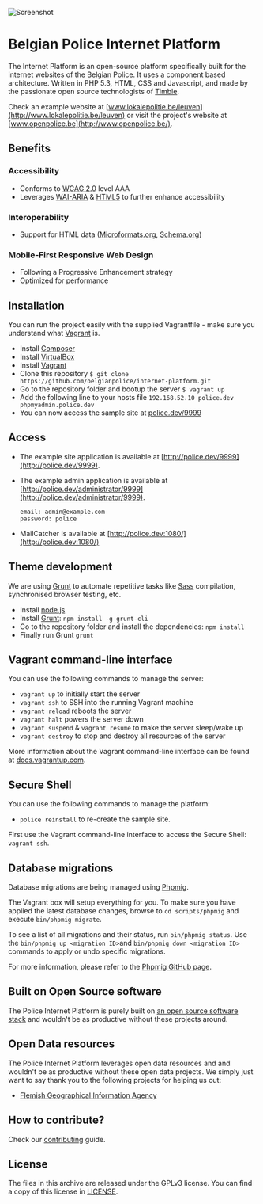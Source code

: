 ![Screenshot](https://dl.dropboxusercontent.com/u/77404/timble/police/github/devices.jpg)

# Belgian Police Internet Platform

The Internet Platform is an open-source platform specifically built for the internet websites of the Belgian Police.
It uses a component based architecture. Written in PHP 5.3, HTML, CSS and Javascript, and made by the passionate open source technologists of <a href="http://www.timble.net">Timble</a>.

Check an example website at [www.lokalepolitie.be/leuven](http://www.lokalepolitie.be/leuven) or visit the project's website at [www.openpolice.be](http://www.openpolice.be/).

## Benefits

### Accessibility

* Conforms to [WCAG 2.0](http://www.w3.org/TR/WCAG20/) level AAA
* Leverages [WAI-ARIA](http://www.w3.org/TR/wai-aria/) & [HTML5](http://www.w3.org/TR/html5/) to further enhance accessibility

### Interoperability

* Support for HTML data ([Microformats.org](http://www.microformats.org/), [Schema.org](http://www.schema.org/))

### Mobile-First Responsive Web Design

* Following a Progressive Enhancement strategy
* Optimized for performance

## Installation

You can run the project easily with the supplied Vagrantfile - make sure you understand what [Vagrant](http://vagrantup.com/) is.

* Install [Composer](http://getcomposer.org/doc/00-intro.md)
* Install [VirtualBox](http://www.virtualbox.org/)
* Install [Vagrant](http://www.vagrantup.com/downloads.html)
* Clone this repository
    ```$ git clone https://github.com/belgianpolice/internet-platform.git```
* Go to the repository folder and bootup the server
    ```$ vagrant up```
* Add the following line to your hosts file
    ```192.168.52.10 police.dev phpmyadmin.police.dev```
* You can now access the sample site at [police.dev/9999](http://police.dev/9999)

## Access

* The example site application is available at [http://police.dev/9999](http://police.dev/9999).
* The example admin application is available at [http://police.dev/administrator/9999](http://police.dev/administrator/9999).

    ```
    email: admin@example.com
    password: police
    ```
* MailCatcher is available at [http://police.dev:1080/](http://police.dev:1080/)

## Theme development

We are using [Grunt](http://gruntjs.com/) to automate repetitive tasks like [Sass](http://sass-lang.com/) compilation, synchronised browser testing, etc.

* Install [node.js](http://nodejs.org/)
* Install [Grunt](http://gruntjs.com/): ```npm install -g grunt-cli```
* Go to the repository folder and install the dependencies: ```npm install```
* Finally run Grunt ```grunt```

## Vagrant command-line interface

You can use the following commands to manage the server:

* ```vagrant up``` to initially start the server
* ```vagrant ssh``` to SSH into the running Vagrant machine
* ```vagrant reload``` reboots the server
* ```vagrant halt``` powers the server down
* ```vagrant suspend``` & ```vagrant resume``` to make the server sleep/wake up
* ```vagrant destroy``` to stop and destroy all resources of the server

More information about the Vagrant command-line interface can be found at [docs.vagrantup.com](http://docs.vagrantup.com/v2/cli/index.html).

## Secure Shell

You can use the following commands to manage the platform:

* ```police reinstall``` to re-create the sample site.

First use the Vagrant command-line interface to access the Secure Shell: ```vagrant ssh```.

## Database migrations

Database migrations are being managed using [Phpmig](https://github.com/davedevelopment/phpmig).

The Vagrant box will setup everything for you. To make sure you have applied the latest database changes, browse to ```cd scripts/phpmig``` and execute ```bin/phpmig migrate```.

To see a list of all migrations and their status, run ```bin/phpmig status```. Use the ```bin/phpmig up <migration ID>```and ```bin/phpmig down <migration ID>``` commands to apply or undo specific migrations.

For more information, please refer to the [Phpmig GitHub page](https://github.com/davedevelopment/phpmig).

## Built on Open Source software

The Police Internet Platform is purely built on [an open source software stack](http://www.openpolice.be/stack/) and wouldn't be as productive without these projects around.


## Open Data resources

The Police Internet Platform leverages open data resources and and wouldn't be as productive without these open data projects.
We simply just want to say thank you to the following projects for helping us out:

* [Flemish Geographical Information Agency](https://www.agiv.be/)


## How to contribute?

Check our [contributing](CONTRIBUTING.md) guide.


## License

The files in this archive are released under the GPLv3 license. You can find a copy of this license in [LICENSE](LICENSE.md).
